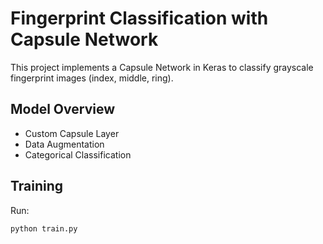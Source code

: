 # Fingerprint Classification with Capsule Network

This project implements a Capsule Network in Keras to classify grayscale fingerprint images (index, middle, ring).

## Model Overview
- Custom Capsule Layer
- Data Augmentation
- Categorical Classification

## Training
Run:
```bash
python train.py
